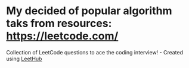 # My decided of popular algorithm taks from resources: https://leetcode.com/
Collection of LeetCode questions to ace the coding interview! - Created using [LeetHub](https://github.com/QasimWani/LeetHub)
